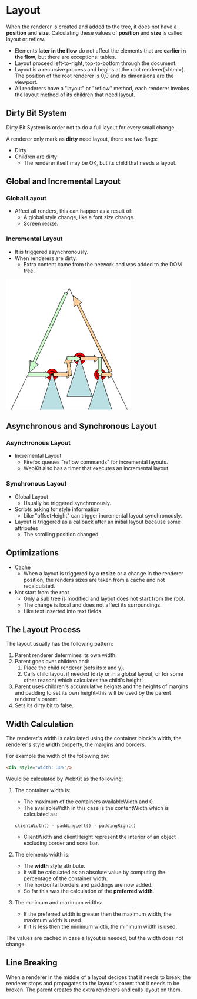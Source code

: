 # Layout
When the renderer is created and added to the tree, it does not have a **position** and **size**. Calculating these values of **position** and **size** is called layout or reflow.

- Elements **later in the flow** do not affect the elements that are **earlier in the flow**, but there are exceptions: tables.
- Layout proceed left-to-right, top-to-bottom through the document. 
- Layout is a recursive process and begins at the root renderer(&lt;html&gt;). The position of the root renderer is 0,0 and its dimensions are the viewport. 
- All renderers have a "layout" or "reflow" method, each renderer invokes the layout method of its children that need layout.

## Dirty Bit System
Dirty Bit System is order not to do a full layout for every small change.

A renderer only mark as **dirty** need layout, there are two flags:
- Dirty
- Children are dirty  
    - The renderer itself may be OK, but its child that needs a layout.
    
## Global and Incremental Layout
### Global Layout
- Affect all renders, this can happen as a result of:
    - A global style change, like a font size change.
    - Screen resize.

### Incremental Layout
- It is triggered asynchronously. 
- When renderers are dirty. 
    - Extra content came from the network and was added to the DOM tree.

![Figure : Incremental layout–only dirty renderers and their children are laid out](/images/16.png)

## Asynchronous and Synchronous Layout
### Asynchronous Layout
- Incremental Layout  
    - Firefox queues "reflow commands" for incremental layouts.
    - WebKit also has a timer that executes an incremental layout.

### Synchronous Layout
- Global Layout  
    - Usually be triggered synchronously.
- Scripts asking for style information  
    - Like "offsetHeight" can trigger incremental layout synchronously.
- Layout is triggered as a callback after an initial layout because some attributes  
    - The scrolling position changed.


## Optimizations
- Cache  
    - When a layout is triggered by a **resize** or a change in the renderer position, the renders sizes are taken from a cache and not recalculated.  
- Not start from the root  
    - Only a sub tree is modified and layout does not start from the root. 
    - The change is local and does not affect its surroundings.
    - Like text inserted into text fields.
        
    
## The Layout Process
The layout usually has the following pattern:
1. Parent renderer determines its own width.
2. Parent goes over children and:
    1. Place the child renderer (sets its x and y).
    2. Calls child layout if needed (dirty or in a global layout, or for some other reason) which calculates the child's height.
3. Parent uses children's accumulative heights and the heights of margins and padding to set its own height–this will be used by the parent renderer's parent.
4. Sets its dirty bit to false.

## Width Calculation
The renderer's width is calculated using the container block's width, the renderer's style **width** property, the margins and borders. 

For example the width of the following div:
```html
<div style="width: 30%"/>
```
Would be calculated by WebKit as the following:
1. The container width is:
    - The maximum of the containers availableWidth and 0. 
    - The availableWidth in this case is the contentWidth which is calculated as:
    ```
    clientWidth() - paddingLeft() - paddingRight()
    ```
    - ClientWidth and clientHeight represent the interior of an object excluding border and scrollbar.

2. The elements width is:
    - The **width** style attribute. 
    - It will be calculated as an absolute value by computing the percentage of the container width.
    - The horizontal borders and paddings are now added.
    - So far this was the calculation of the **preferred width**.

3. The minimum and maximum widths:   
    - If the preferred width is greater then the maximum width, the maximum width is used. 
    - If it is less then the minimum width, the minimum width is used.

The values are cached in case a layout is needed, but the width does not change.

## Line Breaking
When a renderer in the middle of a layout decides that it needs to break, the renderer stops and propagates to the layout's parent that it needs to be broken. The parent creates the extra renderers and calls layout on them.